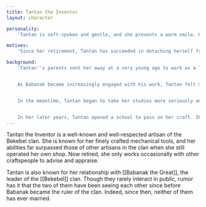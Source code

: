 ```yaml
---
title: Tantan the Inventor
layout: character

personality:
    'Tantan is soft-spoken and gentle, and she presents a warm smile. However, she also appears to carry a great weight with her, and she is rarely truly happy. Her depression is partly the result of her long and strained relationship with Babanak, and also partly due to her feeling of inferiority to her sister, [[Janjan the Uncowed]]. Aside from that, she loves talking about her latest hobby: modeling the entire [[Bekebel Citadel]] in miniature inside her workshop.'

motives:
    'Since her retirement, Tantan has succeeded in detaching herself from her work. For the most part, she is no longer invested in the clan or its activities and cares only in a personal way for its people, especially her friends and students. She also loves learning new things, and is always exploring topics she never had a chance to study during her career.'

background:
    'Tantan''s parents sent her away at a very young age to work as a live-in apprentice to a carpenter, [[Benden the Inventor]]. Benden mostly ignored his apprentices, of which there were five, leaving them to their own devices in the citadel. During this time, Tantan became close friends with the other apprentices and spent most of her time exploring the citadel with them. She also met Babanak, at that time the son of the clan''s ruler [[Gava the Supreme]]. Tantan and Babanak became very close, and were considering marriage when Gava became unable to rule the clan due to a debilitating injury. Babanak took her place, with both him and Tantan imagining that his mother would soon recover and that he would only rule the clan temporarily as a steward. However, Gava never recovered and eventually passed away, leaving Babanak the ruler of the clan.


    As Babanak became increasingly engaged with his work, Tantan felt more and more distant from him. She asked that they marry so that she could join him in his work, but Babanak refused, insisting that his seers foresaw doom. Tantan became frustrated and her relationship with Babanak became strained, but they continued to see each other when they could.


    In the meantime, Tantan began to take her studies more seriously and worked with Benden to develop carpentry tools and techniques which bolstered his business. After only a few more years, Benden retired early and left his shop and his remaining apprentices to Tantan. Tantan flourished without Benden''s restrictions, and her expertise grew more quickly than ever. Her creations pushed the state-of-the-art again and again, making a name for herself in the citadel.


    In her later years, Tantan opened a school to pass on her craft. She taught up to eight students at once, many of whom became distinguished craftspeople in their own right. Indeed, many consider Tantan''s school to be her greatest contribution to the Bekebel clan. She continued to teach carpentry at the school for many years, even as she hired other teachers to run classes on other subjects. By the time she finally retired, the school had a strong reputation and continued to attract new students. It is now one of the best schools in the citadel, and every parent dreams of their children being admitted. Tantan occasionally visits the school during special events, but mostly remains in her own personal workshop constructing her miniature model of [[Bekebel Citadel]].'
---
```


Tantan the Inventor is a well-known and well-respected artisan of the Bekebel clan. She is known for her finely crafted mechanical tools, and her abilities far surpassed those of other artisans in the clan when she still operated her own shop. Now retired, she only works occasionally with other craftspeople to advise and appraise.

Tantan is also known for her relationship with [[Babanak the Great]], the leader of the [[Bekebel]] clan. Though they rarely interact in public, rumor has it that the two of them have been seeing each other since before Babanak became the ruler of the clan. Indeed, since then, neither of them has ever married.
